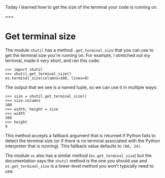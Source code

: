 Today I learned how to get the size of the terminal your code is running on.

===

# Get terminal size

The module `shutil` has a method `.get_terminal_size` that you can use to get the terminal size you're running on.
For example, I stretched out my terminal, made it very short, and ran this code:

```pycon
>>> import shutil
>>> shutil.get_terminal_size()
os.terminal_size(columns=160, lines=9)
```

The output that we see is a named tuple, so we can use it in multiple ways:

```pycon
>>> size = shutil.get_terminal_size()
>>> size.columns
160
>>> width, height = size
>>> width
160
>>> height
9
```

This method accepts a fallback argument that is returned if Python fails to detect the terminal size (or if there is no terminal associated with the Python interpreter that is running).
This fallback value defaults to `(80, 24)`.

The module `os` also has a similar method (`os.get_terminal_size`) but the documentation says the `shutil` method is the one you should use and `os.get_terminal_size` is a lower-level method you won't typically need to use.
